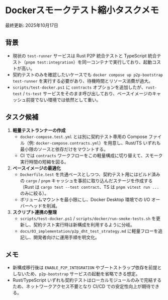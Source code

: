 # Dockerスモークテスト縮小タスクメモ

最終更新: 2025年10月17日

## 背景
- 現状の `test-runner` サービスは Rust P2P 統合テストと TypeScript 統合テスト（`pnpm test:integration`）を同一コンテナで実行しており、起動コストが高い。
- 契約テストのみを確認したいケースでも `docker compose up p2p-bootstrap test-runner` を実行する必要があり、待機時間とリソース消費が過大。
- `scripts/test-docker.ps1` に `contracts` オプションを追加したが、`rust-test` / `ts-test` サービスをそのまま呼び出しており、ベースイメージのキャッシュ前提でない環境では依然として重い。

## タスク候補
1. **軽量テストランナーの作成**  
   - `docker-compose.test.yml` とは別に契約テスト専用の Compose ファイル（例: `docker-compose.contracts.yml`）を用意し、Rust/TS いずれも最小限のソースと依存だけをマウントする。
   - CI では `contracts` ワークフローをこの軽量構成に切り替えて、スモーク実行時間の短縮を図る。
2. **ベースイメージの最適化**  
   - `Dockerfile.test` を共通ベースとしつつ、契約テスト用にはビルド済みの `cargo` / `pnpm` キャッシュを事前に取り込んだステージを作成する（Rust は `cargo test --test contract`、TS は `pnpm vitest run ...` のみに絞る）。
   - ボリュームマウントを最小限にし、Docker Desktop 環境での I/O オーバーヘッドを削減。
3. **スクリプト連携の整理**  
   - `scripts/test-docker.ps1` / `scripts/docker/run-smoke-tests.sh` を更新し、契約テスト実行時は新構成を利用するように分岐。
   - `docs/03_implementation/p2p_dht_test_strategy.md` に軽量フローを追記し、開発者向けに運用手順を明文化。

## メモ
- 新構成移行後は `ENABLE_P2P_INTEGRATION` やブートストラップ依存を前提としないため、`p2p-bootstrap` サービスの起動を省略できる想定。
- Rust/TypeScript いずれも契約テストはローカルモジュールのみで完結するため、ネットワークアクセス不要となり CI/CD での安定性向上が期待できる。
